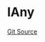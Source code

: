 # IAny
[Git Source](https://github.com/Swivel-Finance/illuminate/blob/7162e4822e4bbebd99b67c43e703ecedf92a2138/src/interfaces/IAny.sol)


